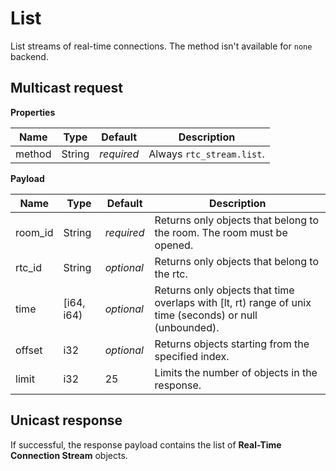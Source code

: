 # List

List streams of real-time connections.
The method isn't available for `none` backend.



## Multicast request

**Properties**

Name             | Type   | Default    | Description
---------------- | ------ | ---------- | ------------------
method           | String | _required_ | Always `rtc_stream.list`.

**Payload**

Name       | Type       | Default    | Description
---------- | ---------- | ---------- | ------------------
room_id    | String     | _required_ | Returns only objects that belong to the room. The room must be opened.
rtc_id     | String     | _optional_ | Returns only objects that belong to the rtc.
time       | [i64, i64) | _optional_ | Returns only objects that time overlaps with [lt, rt) range of unix time (seconds) or null (unbounded).
offset     | i32        | _optional_ | Returns objects starting from the specified index.
limit      | i32        |         25 | Limits the number of objects in the response.



## Unicast response

If successful, the response payload contains the list of **Real-Time Connection Stream** objects.
